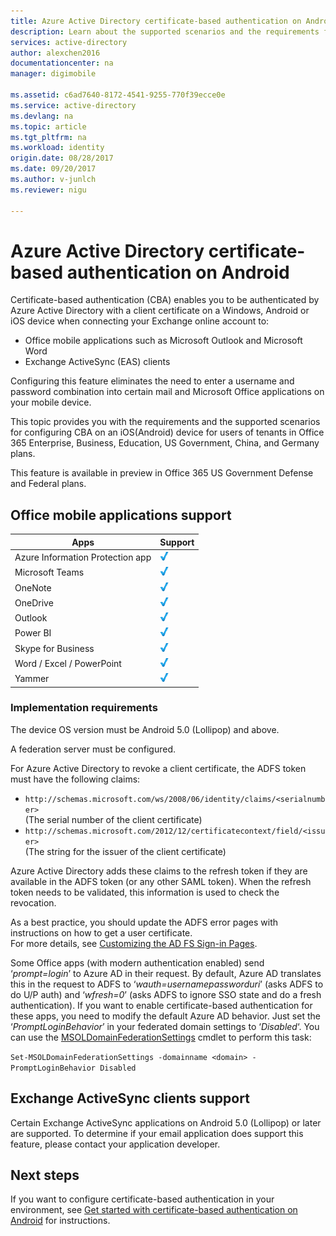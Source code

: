 ```yaml
---
title: Azure Active Directory certificate-based authentication on Android  | Microsoft Docs
description: Learn about the supported scenarios and the requirements for configuring certificate-based authentication in solutions with Android devices
services: active-directory
author: alexchen2016
documentationcenter: na
manager: digimobile

ms.assetid: c6ad7640-8172-4541-9255-770f39ecce0e
ms.service: active-directory
ms.devlang: na
ms.topic: article
ms.tgt_pltfrm: na
ms.workload: identity
origin.date: 08/28/2017
ms.date: 09/20/2017
ms.author: v-junlch
ms.reviewer: nigu

---
```

# Azure Active Directory certificate-based authentication on Android


Certificate-based authentication (CBA) enables you to be authenticated by Azure Active Directory with a client certificate on a Windows, Android or iOS device when connecting your Exchange online account to: 

- Office mobile applications such as Microsoft Outlook and Microsoft Word   
- Exchange ActiveSync (EAS) clients 

Configuring this feature eliminates the need to enter a username and password combination into certain mail and Microsoft Office applications on your mobile device. 

This topic provides you with the requirements and the supported scenarios for configuring CBA on an iOS(Android) device for users of tenants in Office 365 Enterprise, Business, Education, US Government, China, and Germany plans.



This feature is available in preview in Office 365 US Government Defense and Federal plans.


## Office mobile applications support
| Apps | Support |
| --- | --- |
| Azure Information Protection app |![Check][1] |
| Microsoft Teams |![Check][1] |
| OneNote |![Check][1] |
| OneDrive |![Check][1] |
| Outlook |![Check][1] |
| Power BI |![Check][1] |
| Skype for Business |![Check][1] |
| Word / Excel / PowerPoint |![Check][1] |
| Yammer |![Check][1] |


### Implementation requirements

The device OS version must be Android 5.0 (Lollipop) and above. 

A federation server must be configured.  

For Azure Active Directory to revoke a client certificate, the ADFS token must have the following claims:  

- `http://schemas.microsoft.com/ws/2008/06/identity/claims/<serialnumber>`  
  (The serial number of the client certificate) 
- `http://schemas.microsoft.com/2012/12/certificatecontext/field/<issuer>`  
  (The string for the issuer of the client certificate) 

Azure Active Directory adds these claims to the refresh token if they are available in the ADFS token (or any other SAML token). When the refresh token needs to be validated, this information is used to check the revocation. 

As a best practice, you should update the ADFS error pages with instructions on how to get a user certificate.  
For more details, see [Customizing the AD FS Sign-in Pages](https://technet.microsoft.com/library/dn280950.aspx).  

Some Office apps (with modern authentication enabled) send ‘*prompt=login*’ to Azure AD in their request. By default, Azure AD translates this in the request to ADFS to ‘*wauth=usernamepassworduri*’ (asks ADFS to do U/P auth) and ‘*wfresh=0*’ (asks ADFS to ignore SSO state and do a fresh authentication). If you want to enable certificate-based authentication for these apps, you need to modify the default Azure AD behavior. Just set the ‘*PromptLoginBehavior*’ in your federated domain settings to ‘*Disabled*‘. 
You can use the [MSOLDomainFederationSettings](https://docs.microsoft.com/en-us/powershell/module/msonline/set-msoldomainfederationsettings?view=azureadps-1.0/) cmdlet to perform this task:

`Set-MSOLDomainFederationSettings -domainname <domain> -PromptLoginBehavior Disabled`



## Exchange ActiveSync clients support
Certain Exchange ActiveSync applications on Android 5.0 (Lollipop) or later are supported. To determine if your email application does support this feature, please contact your application developer. 


## Next steps

If you want to configure certificate-based authentication in your environment, see [Get started with certificate-based authentication on Android](active-directory-certificate-based-authentication-get-started.md) for instructions.

<!--Image references-->
[1]: ./media/active-directory-certificate-based-authentication-android/ic195031.png

<!--Update_Description: wording update -->
